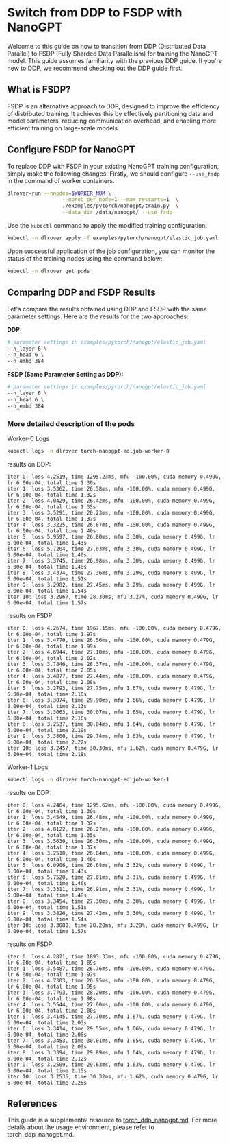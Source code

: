 # Switch from DDP to FSDP with NanoGPT

Welcome to this guide on how to transition from DDP (Distributed Data Parallel) to
FSDP (Fully Sharded Data Parallelism) for training the NanoGPT model. This guide assumes
familiarity with the previous DDP guide. If you're new to DDP, we recommend checking out the DDP guide first.

## What is FSDP?

FSDP is an alternative approach to DDP, designed to improve the efficiency of distributed training.
It achieves this by effectively partitioning data and model parameters, reducing communication
overhead, and enabling more efficient training on large-scale models.

## Configure FSDP for NanoGPT

To replace DDP with FSDP in your existing NanoGPT training configuration,
simply make the following changes. Firstly, we should configure `--use_fsdp`
in the command of worker containers.

```bash
dlrover-run --nnodes=$WORKER_NUM \
                  --nproc_per_node=1 --max_restarts=1  \
                  ./examples/pytorch/nanogpt/train.py  \
                  --data_dir /data/nanogpt/ --use_fsdp
```

Use the `kubectl` command to apply the modified training configuration:

```bash
kubectl -n dlrover apply -f examples/pytorch/nanogpt/elastic_job.yaml
```

Upon successful application of the job configuration,
you can monitor the status of the training nodes using the command below:

```bash
kubectl -n dlrover get pods
```

## Comparing DDP and FSDP Results

Let's compare the results obtained using DDP and FSDP with the same parameter settings.
Here are the results for the two approaches:

**DDP:**

```bash
# parameter settings in examples/pytorch/nanogpt/elastic_job.yaml
--n_layer 6 \
--n_head 6 \
--n_embd 384
```

**FSDP (Same Parameter Setting as DDP):**

```bash
# parameter settings in examples/pytorch/nanogpt/elastic_job.yaml
--n_layer 6 \
--n_head 6 \
--n_embd 384
```

### More detailed description of the pods

Worker-0 Logs

```bash
kubectl logs -n dlrover torch-nanogpt-edljob-worker-0
```

results on DDP:

```text
iter 0: loss 4.2519, time 1295.23ms, mfu -100.00%, cuda memory 0.499G, lr 6.00e-04, total time 1.30s
iter 1: loss 3.5362, time 26.58ms, mfu -100.00%, cuda memory 0.499G, lr 6.00e-04, total time 1.32s
iter 2: loss 4.0429, time 26.42ms, mfu -100.00%, cuda memory 0.499G, lr 6.00e-04, total time 1.35s
iter 3: loss 3.5291, time 26.23ms, mfu -100.00%, cuda memory 0.499G, lr 6.00e-04, total time 1.37s
iter 4: loss 3.3225, time 26.87ms, mfu -100.00%, cuda memory 0.499G, lr 6.00e-04, total time 1.40s
iter 5: loss 5.9597, time 26.80ms, mfu 3.30%, cuda memory 0.499G, lr 6.00e-04, total time 1.43s
iter 6: loss 5.7204, time 27.03ms, mfu 3.30%, cuda memory 0.499G, lr 6.00e-04, total time 1.46s
iter 7: loss 3.3745, time 26.98ms, mfu 3.30%, cuda memory 0.499G, lr 6.00e-04, total time 1.48s
iter 8: loss 3.4374, time 27.36ms, mfu 3.29%, cuda memory 0.499G, lr 6.00e-04, total time 1.51s
iter 9: loss 3.2982, time 27.45ms, mfu 3.29%, cuda memory 0.499G, lr 6.00e-04, total time 1.54s
iter 10: loss 3.2967, time 28.30ms, mfu 3.27%, cuda memory 0.499G, lr 6.00e-04, total time 1.57s
```

results on FSDP:

```text
iter 0: loss 4.2674, time 1967.15ms, mfu -100.00%, cuda memory 0.479G, lr 6.00e-04, total time 1.97s
iter 1: loss 3.4770, time 26.56ms, mfu -100.00%, cuda memory 0.479G, lr 6.00e-04, total time 1.99s
iter 2: loss 4.6944, time 27.10ms, mfu -100.00%, cuda memory 0.479G, lr 6.00e-04, total time 2.02s
iter 3: loss 3.7846, time 28.37ms, mfu -100.00%, cuda memory 0.479G, lr 6.00e-04, total time 2.05s
iter 4: loss 3.4877, time 27.44ms, mfu -100.00%, cuda memory 0.479G, lr 6.00e-04, total time 2.08s
iter 5: loss 3.2793, time 27.75ms, mfu 1.67%, cuda memory 0.479G, lr 6.00e-04, total time 2.10s
iter 6: loss 3.3074, time 29.90ms, mfu 1.66%, cuda memory 0.479G, lr 6.00e-04, total time 2.13s
iter 7: loss 3.3063, time 30.07ms, mfu 1.65%, cuda memory 0.479G, lr 6.00e-04, total time 2.16s
iter 8: loss 3.2537, time 30.04ms, mfu 1.64%, cuda memory 0.479G, lr 6.00e-04, total time 2.19s
iter 9: loss 3.3800, time 29.74ms, mfu 1.63%, cuda memory 0.479G, lr 6.00e-04, total time 2.22s
iter 10: loss 3.2457, time 30.30ms, mfu 1.62%, cuda memory 0.479G, lr 6.00e-04, total time 2.18s
```

Worker-1 Logs

```bash
kubectl logs -n dlrover torch-nanogpt-edljob-worker-1
```

results on DDP:

```text
iter 0: loss 4.2464, time 1295.62ms, mfu -100.00%, cuda memory 0.499G, lr 6.00e-04, total time 1.30s
iter 1: loss 3.4549, time 26.48ms, mfu -100.00%, cuda memory 0.499G, lr 6.00e-04, total time 1.32s
iter 2: loss 4.0122, time 26.27ms, mfu -100.00%, cuda memory 0.499G, lr 6.00e-04, total time 1.35s
iter 3: loss 3.5630, time 26.30ms, mfu -100.00%, cuda memory 0.499G, lr 6.00e-04, total time 1.37s
iter 4: loss 3.2510, time 26.84ms, mfu -100.00%, cuda memory 0.499G, lr 6.00e-04, total time 1.40s
iter 5: loss 6.0906, time 26.68ms, mfu 3.32%, cuda memory 0.499G, lr 6.00e-04, total time 1.43s
iter 6: loss 5.7520, time 27.01ms, mfu 3.31%, cuda memory 0.499G, lr 6.00e-04, total time 1.46s
iter 7: loss 3.3311, time 26.91ms, mfu 3.31%, cuda memory 0.499G, lr 6.00e-04, total time 1.48s
iter 8: loss 3.3454, time 27.30ms, mfu 3.30%, cuda memory 0.499G, lr 6.00e-04, total time 1.51s
iter 9: loss 3.3826, time 27.42ms, mfu 3.30%, cuda memory 0.499G, lr 6.00e-04, total time 1.54s
iter 10: loss 3.3080, time 28.20ms, mfu 3.28%, cuda memory 0.499G, lr 6.00e-04, total time 1.57s
```

results on FSDP:

```text
iter 0: loss 4.2821, time 1893.33ms, mfu -100.00%, cuda memory 0.479G, lr 6.00e-04, total time 1.89s
iter 1: loss 3.5487, time 26.76ms, mfu -100.00%, cuda memory 0.479G, lr 6.00e-04, total time 1.92s
iter 2: loss 4.7303, time 26.95ms, mfu -100.00%, cuda memory 0.479G, lr 6.00e-04, total time 1.95s
iter 3: loss 3.7793, time 28.20ms, mfu -100.00%, cuda memory 0.479G, lr 6.00e-04, total time 1.98s
iter 4: loss 3.5544, time 27.60ms, mfu -100.00%, cuda memory 0.479G, lr 6.00e-04, total time 2.00s
iter 5: loss 3.4145, time 27.70ms, mfu 1.67%, cuda memory 0.479G, lr 6.00e-04, total time 2.03s
iter 6: loss 3.3414, time 29.55ms, mfu 1.66%, cuda memory 0.479G, lr 6.00e-04, total time 2.06s
iter 7: loss 3.3453, time 30.01ms, mfu 1.65%, cuda memory 0.479G, lr 6.00e-04, total time 2.09s
iter 8: loss 3.3394, time 29.89ms, mfu 1.64%, cuda memory 0.479G, lr 6.00e-04, total time 2.12s
iter 9: loss 3.2509, time 29.63ms, mfu 1.63%, cuda memory 0.479G, lr 6.00e-04, total time 2.15s
iter 10: loss 3.2535, time 30.32ms, mfu 1.62%, cuda memory 0.479G, lr 6.00e-04, total time 2.25s
```

## References

This guide is a supplemental resource to [torch_ddp_nanogpt.md](./torch_ddp_nanogpt.md).
For more details about the usage environment, please refer to torch_ddp_nanogpt.md.
